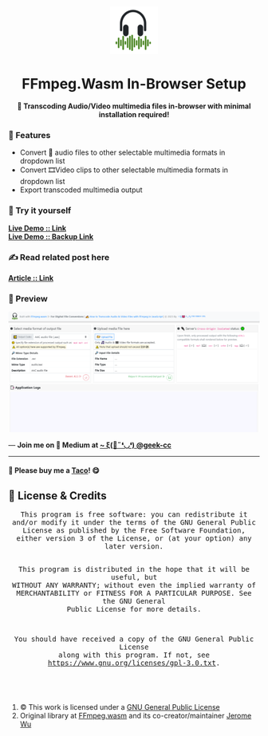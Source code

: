 <div align="center">
  <img src='https://github.com/incubated-geek-cc/FFmpegWasmLocalServer/raw/main/public/img/logo.png' width='96' height='96' alt='logo' />
  <h1 dir="auto">FFmpeg.Wasm In-Browser Setup</h1>

**📀 Transcoding Audio/Video multimedia files in-browser with minimal installation required!**

<div align="left">

### 📌 Features

</div>
<div align="left">
<ul>
	<li>Convert 🎵 audio files to other selectable multimedia formats in dropdown list</li>
	<li>Convert 🎞️Video clips to other selectable multimedia formats in dropdown list</li>
	<li>Export transcoded multimedia output</li>
</ul>
</div>
</div>

### 🌟 Try it yourself
[**Live Demo :: Link**](https://ffmpegwasm.glitch.me/) <br>
[**Live Demo :: Backup Link**](https://ffmpegwasm.onrender.com/)

### ✍ Read related post here
[**Article :: Link**](https://medium.com/weekly-webtips/how-to-transcode-audio-video-files-with-ffmpeg-in-javascript-7edfedf7f6d4)

### 👀 Preview
<img src='https://github.com/incubated-geek-cc/FFmpegWasmLocalServer/raw/main/public/img/preview.png' width="800px" />

<p>— <b>Join me on 📝 <b>Medium</b> at <a href='https://medium.com/@geek-cc' target='_blank'>~ ξ(🎀˶❛◡❛) @geek-cc</a></b></p>

---

#### 🌮 Please buy me a <a href='https://www.buymeacoffee.com/geekcc' target='_blank'>Taco</a>! 😋


## 📜 License & Credits

<div align='center'>
<pre style='white-space: pre-wrap;margin:0'>
This program is free software: you can redistribute it and/or modify it under the terms of the GNU General Public License as published by the Free Software Foundation, either version 3 of the License, or (at your option) any later version.

This program is distributed in the hope that it will be useful, but WITHOUT ANY WARRANTY; without even the implied warranty of MERCHANTABILITY or FITNESS FOR A PARTICULAR PURPOSE. See the GNU General Public License for more details.

You should have received a copy of the GNU General Public License along with this program. If not, see https://www.gnu.org/licenses/gpl-3.0.txt.
<pre>
</div>

<ol>
	<li>© This work is licensed under a <a rel="license" href="https://github.com/incubated-geek-cc/FFmpegWasmLocalServer/raw/main/LICENSE.txt">GNU General Public License</a>
	</li>
	<li>Original library at <a href="https://github.com/ffmpegwasm/ffmpeg.wasm" target="_blank">FFmpeg.wasm</a> and its co-creator/maintainer <a href="https://github.com/jeromewu" target="_blank">Jerome Wu</a></li>
</ol>
